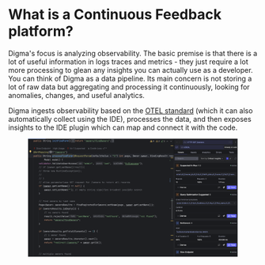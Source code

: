# What is a Continuous Feedback platform?

Digma's focus is analyzing observability. The basic premise is that there is a lot of useful information in logs traces and metrics - they just require a lot more processing to glean any insights you can actually use as a developer. You can think of Digma as a data pipeline. Its main concern is not storing a lot of raw data but aggregating and processing it continuously, looking for anomalies, changes, and useful analytics.&#x20;

Digma ingests observability based on the [OTEL standard](https://opentelemetry.io/) (which it can also automatically collect using the IDE), processes the data, and then exposes insights to the IDE plugin which can map and connect it with the code.

<figure><img src=".gitbook/assets/image (26).png" alt=""><figcaption></figcaption></figure>
